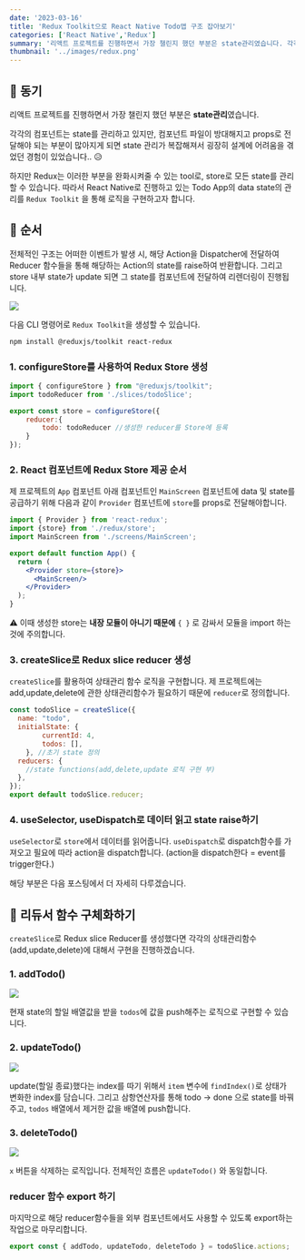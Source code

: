 ```yaml
---
date: '2023-03-16'
title: 'Redux Toolkit으로 React Native Todo앱 구조 잡아보기'
categories: ['React Native','Redux']
summary: '리액트 프로젝트를 진행하면서 가장 챌린지 했던 부분은 state관리였습니다. 각각의 컴포넌트는 state를 관리하고 있지만, 컴포넌트 파일이 방대해지고 props로 전달해야 되는 부분이 많아지게 되면 state 관리가 복잡해져서 굉장히 설계에 어려움을 겪었던 경험이 있었습니다..😥'
thumbnail: '../images/redux.png'
---
```

## 🔎 동기
리액트 프로젝트를 진행하면서 가장 챌린지 했던 부분은 **state관리**였습니다. 

각각의 컴포넌트는 state를 관리하고 있지만, 컴포넌트 파일이 방대해지고 props로 전달해야 되는 부분이 많아지게 되면 state 관리가 복잡해져서 굉장히 설계에 어려움을 겪었던 경험이 있었습니다.. 😥 

하지만 Redux는 이러한 부분을 완화시켜줄 수 있는 tool로, store로 모든 state를 관리할 수 있습니다. 따라서 React Native로 진행하고 있는 Todo App의 data state의 관리를 `Redux Toolkit` 을 통해 로직을 구현하고자 합니다.  

## 🛒 순서
전체적인 구조는 어떠한 이벤트가 발생 시, 해당 Action을 Dispatcher에 전달하여 Reducer 함수들을 통해 해당하는 Action의 state를 raise하여 반환합니다. 그리고 store 내부 state가 update 되면 그 state를 컴포넌트에 전달하여 리렌더링이 진행됩니다. 

![](https://velog.velcdn.com/images/damin1025/post/441bb55f-8efc-4bb3-a07a-6040a8a059a7/image.png)


다음 CLI 명령어로 `Redux Toolkit`을 생성할 수 있습니다.
```bash
npm install @reduxjs/toolkit react-redux
```

### 1. configureStore를 사용하여 Redux Store 생성
```jsx
import { configureStore } from "@reduxjs/toolkit";
import todoReducer from './slices/todoSlice';

export const store = configureStore({
    reducer:{
        todo: todoReducer //생성한 reducer를 Store에 등록
    }
});
```

### 2. React 컴포넌트에 Redux Store 제공 순서
제 프로젝트의 `App` 컴포넌트 아래 컴포넌트인 `MainScreen` 컴포넌트에 data 및 state를 공급하기 위해 다음과 같이 `Provider` 컴포넌트에 `store`를 props로 전달해야합니다. 

```jsx
import { Provider } from 'react-redux';
import {store} from './redux/store';
import MainScreen from './screens/MainScreen';

export default function App() {
  return (
    <Provider store={store}>
      <MainScreen/>
    </Provider>
  );
}
```

⚠ 이때 생성한 store는 **내장 모듈이 아니기 때문에** `{ }` 로 감싸서 모듈을 import 하는것에 주의합니다.
  

### 3. createSlice로 Redux slice reducer 생성
`createSlice`를 활용하여 상태관리 함수 로직을 구현합니다. 
제 프로젝트에는 add,update,delete에 관한 상태관리함수가 필요하기 때문에 `reducer`로 정의합니다. 

```jsx
const todoSlice = createSlice({
  name: "todo", 
  initialState: {
        currentId: 4,
        todos: [],
    }, //초기 state 정의
  reducers: {
    //state functions(add,delete,update 로직 구현 부)
  },
});
export default todoSlice.reducer; 
```

### 4. useSelector, useDispatch로 데이터 읽고 state raise하기

`useSelector`로 `store`에서 데이터를 읽어줍니다.
`useDispatch`로 dispatch함수를 가져오고 필요에 따라 action을 dispatch합니다. (action을 dispatch한다 = event를 trigger한다.)

해당 부분은 다음 포스팅에서 더 자세히 다루겠습니다.

## 🌌 리듀서 함수 구체화하기
`createSlice`로 Redux slice Reducer를 생성했다면 각각의 상태관리함수 (add,update,delete)에 대해서 구현을 진행하겠습니다. 

### 1. addTodo()
![](https://velog.velcdn.com/images/damin1025/post/cfab0e3f-ee60-49c1-983f-a88b9cbec230/image.PNG)

현재 state의 할일 배열값을 받을 `todos`에 값을 push해주는 로직으로 구현할 수 있습니다. 

### 2. updateTodo()
![](https://velog.velcdn.com/images/damin1025/post/8aa630c4-94c4-4ca9-a5e0-4fb4b7f5cc05/image.PNG)

update(할일 종료)했다는 index를 따기 위해서 `item` 변수에 `findIndex()`로 상태가 변화한 index를 담습니다. 그리고 삼항연산자를 통해 todo -> done 으로 state를 바꿔주고, `todos` 배열에서 제거한 값을 배열에 push합니다. 


### 3. deleteTodo()
![](https://velog.velcdn.com/images/damin1025/post/0bc7ec31-156b-4bff-9360-865913c271e7/image.PNG)

`x` 버튼을 삭제하는 로직입니다. 전체적인 흐름은 `updateTodo()` 와 동일합니다.


### reducer 함수 export 하기 
마지막으로 해당 reducer함수들을 외부 컴포넌트에서도 사용할 수 있도록 export하는 작업으로 마무리합니다.
```jsx
export const { addTodo, updateTodo, deleteTodo } = todoSlice.actions;
```
